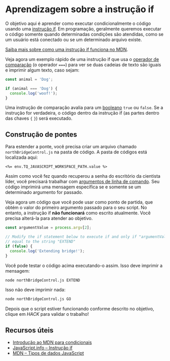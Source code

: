 # Aprendizagem sobre a instrução if

O objetivo aqui é aprender como executar condicionalmente o código usando uma [instrução if](https://javascript.info/ifelse#the-if-statement). Em programação, geralmente queremos executar o código somente quando determinadas condições são atendidas, como se um usuário está conectado ou se um determinado arquivo existe.

[Saiba mais sobre como uma instrução if funciona no MDN](https://developer.mozilla.org/en-US/docs/Learn/JavaScript/Building_blocks/conditionals).

Veja agora um exemplo rápido de uma instrução if que usa o [operador de comparação](https://developer.mozilla.org/en-US/docs/Web/JavaScript/Reference/Operators/Comparison_Operators) (o operador `===`) para ver se duas cadeias de texto são iguais e imprimir algum texto, caso sejam:

```js
const animal = 'Dog';

if (animal === 'Dog') {
  console.log('woof!');
}
```

Uma instrução de comparação avalia para um [booleano](https://developer.mozilla.org/en-US/docs/Web/JavaScript/Data_structures) `true` ou `false`. Se a instrução for verdadeira, o código dentro da instrução if (as partes dentro das chaves `{` `}`) será executado.

## Construção de pontes

Para estender a ponte, você precisa criar um arquivo chamado `northBridgeControl.js` na pasta de código. A pasta de códigos está localizada aqui:

`<%= env.TQ_JAVASCRIPT_WORKSPACE_PATH.value %>`

Assim como você fez quando recuperou a senha do escritório da cientista líder, você precisará trabalhar com [argumentos de linha de comando](https://nodejs.org/en/knowledge/command-line/how-to-parse-command-line-arguments/). Seu código imprimirá uma mensagem específica se e somente se um determinado argumento for passado.

Veja agora um código que você pode usar como ponto de partida, que obtém o valor do primeiro argumento passado para o seu script. No entanto, a instrução if **não funcionará** como escrito atualmente. Você precisa alterá-la para atender ao objetivo.

```js
const argumentValue = process.argv[2];

// Modify the if statement below to execute if and only if "argumentValue" is
// equal to the string "EXTEND"
if (false) {
  console.log('Extending bridge!');
}
```

Você pode testar o código acima executando-o assim. Isso deve imprimir a mensagem:

```bash
node northBridgeControl.js EXTEND
```

Isso não deve imprimir nada:

```bash
node northBridgeControl.js GO
```

Depois que o script estiver funcionando conforme descrito no objetivo, clique em *HACK* para validar o trabalho!

## Recursos úteis

* [Introdução ao MDN para condicionais](https://developer.mozilla.org/en-US/docs/Learn/JavaScript/Building_blocks/conditionals)
* [JavaScript.info – Instrução if](https://javascript.info/ifelse#the-if-statement)
* [MDN – Tipos de dados JavaScript](https://developer.mozilla.org/en-US/docs/Web/JavaScript/Data_structures)